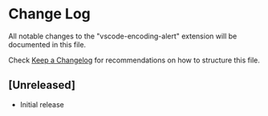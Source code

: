 # Change Log

All notable changes to the "vscode-encoding-alert" extension will be documented in this file.

Check [Keep a Changelog](http://keepachangelog.com/) for recommendations on how to structure this file.

## [Unreleased]

- Initial release